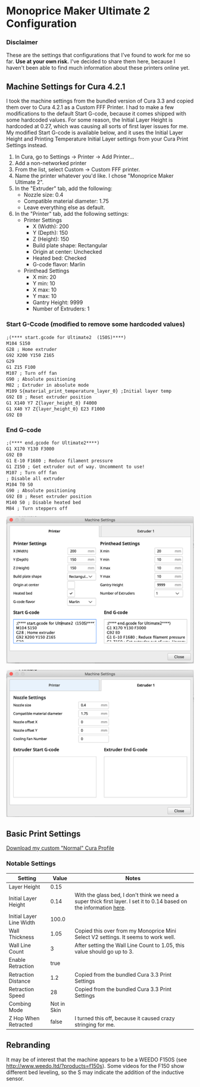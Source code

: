 # Monoprice Maker Ultimate 2 Configuration

### Disclaimer
These are the settings that configurations that I've found to work for me so far.  **Use at your own risk.**  I've decided to share them here, because I haven't been able to find much information about these printers online yet.

## Machine Settings for Cura 4.2.1

I took the machine settings from the bundled version of Cura 3.3 and copied them over to Cura 4.2.1 as a Custom FFF Printer.  I had to make a few modifications to the default Start G-code, because it comes shipped with some hardcoded values.  For some reason, the Initial Layer Height is hardcoded at 0.27, which was causing all sorts of first layer issues for me.  My modified Start G-code is available below, and it uses the Initial Layer Height and Printing Temperature Initial Layer settings from your Cura Print Settings instead.

1. In Cura, go to Settings -> Printer -> Add Printer...
2. Add a non-networked printer
3. From the list, select Custom -> Custom FFF printer.
4. Name the printer whatever you'd like.  I chose "Monoprice Maker Ultimate 2".
5. In the "Extruder" tab, add the following:
    * Nozzle size: 0.4
    * Compatible material diameter: 1.75
    * Leave everything else as default.
6. In the "Printer" tab, add the following settings:
    * Printer Settings
        * X (Width): 200
        * Y (Depth): 150
        * Z (Height): 150
        * Build plate shape: Rectangular
        * Origin at center: Unchecked
        * Heated bed: Checked
        * G-code flavor: Marlin
    * Printhead Settings
        * X min: 20
        * Y min: 10
        * X max: 10
        * Y max: 10
        * Gantry Height: 9999
        * Number of Extruders: 1

### Start G-Ccode (modified to remove some hardcoded values)
```
;(**** start.gcode for Ultimate2  (150S)****)
M104 S150
G28 ; Home extruder
G92 X200 Y150 Z165
G29
G1 Z15 F100
M107 ; Turn off fan
G90 ; Absolute positioning
M82 ; Extruder in absolute mode
M109 S{material_print_temperature_layer_0} ;Initial layer temp
G92 E0 ; Reset extruder position
G1 X140 Y7 Z{layer_height_0} F4000
G1 X40 Y7 Z{layer_height_0} E23 F1000
G92 E0
```

### End G-code
```
;(**** end.gcode for Ultimate2****)
G1 X170 Y130 F3000
G92 E0
G1 E-10 F1680 ; Reduce filament pressure
G1 Z150 ; Get extruder out of way. Uncomment to use!
M107 ; Turn off fan
; Disable all extruder
M104 T0 S0
G90 ; Absolute positioning
G92 E0 ; Reset extruder position
M140 S0 ; Disable heated bed
M84 ; Turn steppers off
```

![Printer Settings](assets/machine-settings-printer-screenshot.png)

![Extruder Settings](assets/machine-settings-extruder-screenshot.png)

## Basic Print Settings

[Download my custom "Normal" Cura Profile](assets/normal-print-settings.curaprofile)

### Notable Settings
| Setting                  | Value          | Notes |
| -------------------------| -------------- | ----- |
| Layer Height             | 0.15           |       |
| Initial Layer Height     | 0.14           | With the glass bed, I don't think we need a super thick first layer.  I set it to 0.14 based on the information [here](https://3dprinterwiki.info/tips/first-layer-settings/).
| Initial Layer Line Width | 100.0          |       |
| Wall Thickness           | 1.05           | Copied this over from my Monoprice Mini Select V2 settings.  It seems to work well. |
| Wall Line Count          | 3              | After setting the Wall Line Count to 1.05, this value should go up to 3. |
| Enable Retraction        | true           |       |
| Retraction Distance      | 1.2            | Copied from the bundled Cura 3.3 Print Settings |
| Retraction Speed         | 28             | Copied from the bundled Cura 3.3 Print Settings |
| Combing Mode             | Not in Skin    |       |
| Z Hop When Retracted     | false          | I turned this off, because it caused crazy stringing for me. |
## Rebranding
It may be of interest that the machine appears to be a WEEDO F150S (see http://www.weedo.ltd/?products=f150s). Some videos for the F150 show different bed leveling, so the S may indicate the addition of the inductive sensor.

